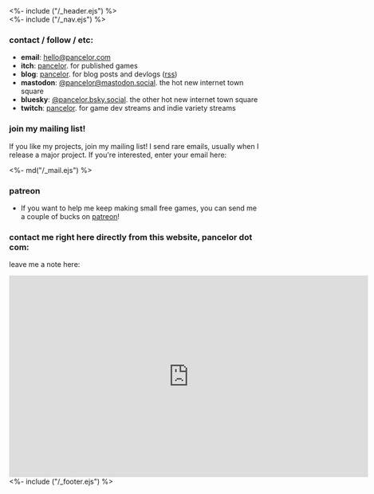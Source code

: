 <!DOCTYPE html>
<html>
<head>
<link href="/stylesheets/mailchimp.css" rel="stylesheet" type="text/css">
<%- include ("/_header.ejs") %>
</head>
<body>
<div class="wrapper">
<%- include ("/_nav.ejs") %>
<section id="main-content">

<div hidden style="display: none;">
bot email: <a href="mailto:honeypot@pancelor.com">honeypot@pancelor.com</a>
</div>

### contact / follow / etc:

* **email**: [hello@pancelor.com](mailto:hello@pancelor.com)
* **itch**: [pancelor](https://pancelor.itch.io). for published games
* **blog**: [pancelor](https://pancelor.bearblog.dev/). for blog posts and devlogs ([rss](https://pancelor.bearblog.dev/feed/?type=rss))
* **mastodon**: [@pancelor@mastodon.social](https://mastodon.social/@pancelor). the hot new internet town square
* **bluesky**: [@pancelor.bsky.social](https://bsky.app/profile/pancelor.bsky.social). the other hot new internet town square
* **twitch**: [pancelor](https://twitch.com/pancelor). for game dev streams and indie variety streams

<div class="mailing-list-card">

### join my mailing list!

If you like my projects, join my mailing list! I send rare emails, usually when I release a major project. If you're interested, enter your email here:

<div><%- md("/_mail.ejs") %></div>
</div>

### patreon

* If you want to help me keep making small free games, you can send me a couple of bucks on [patreon](https://pancelor.com/patreon)!

### contact me right here directly from this website, pancelor dot com:

leave me a note here:

<iframe src="https://docs.google.com/forms/d/e/1FAIpQLSe8o5Fr7OIhgRqF6QUxTTKGJLWOerumoWotJeXFd9iupRlOsA/viewform?embedded=true" width="720" height="405" frameborder="0" marginheight="0" marginwidth="0">Loading…</iframe>

</section>
<%- include ("/_footer.ejs") %>
</body>
</html>
